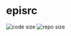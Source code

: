 # episrc

![code size](https://img.shields.io/github/languages/code-size/DavidAbou/episrc)
![repo size](https://img.shields.io/github/repo-size/DavidAbou/episrc)
